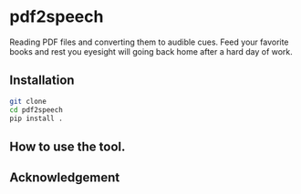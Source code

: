 # pdf2speech

Reading PDF files and converting them to audible cues. Feed your favorite books and rest you eyesight will going back home after a hard day of work.

## Installation 

```sh
git clone 
cd pdf2speech
pip install .
```

## How to use the tool.

## Acknowledgement



